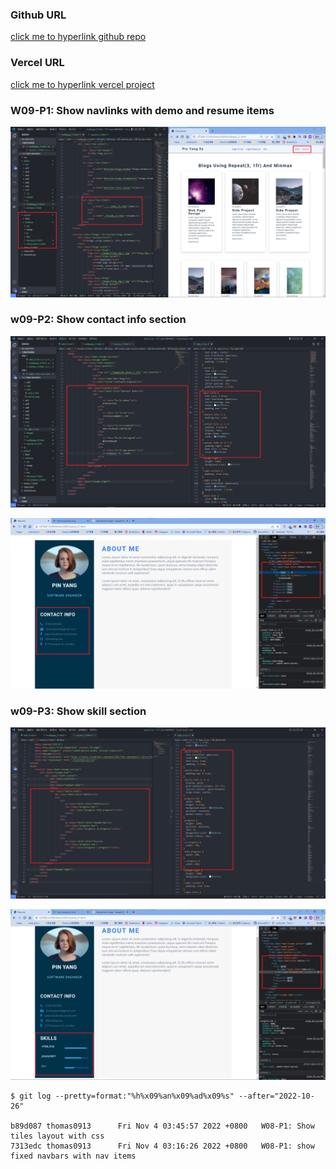 ### Github URL

[click me to hyperlink github repo](https://github.com/thomas0913/1111-web-408440021)

### Vercel URL

[click me to hyperlink vercel project](https://1111-web-408440021.vercel.app/)

### W09-P1: Show navlinks with demo and resume items

![](./w09-p1.png)
 
### w09-P2: Show contact info section

![](w09-p2-1.png)

![](w09-p2-2.png)

### w09-P3: Show skill section

![](w09-p3-1.png)

![](w09-p3-2.png)

```
$ git log --pretty=format:"%h%x09%an%x09%ad%x09%s" --after="2022-10-26"

b89d087 thomas0913      Fri Nov 4 03:45:57 2022 +0800   W08-P1: Show tiles layout with css
7313edc thomas0913      Fri Nov 4 03:16:26 2022 +0800   W08-P1: show fixed navbars with nav items
```